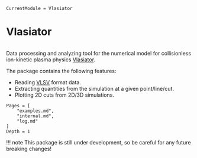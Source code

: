 ```@meta
CurrentModule = Vlasiator
```

# Vlasiator

```@index
```

Data processing and analyzing tool for the numerical model for collisionless ion-kinetic plasma physics [Vlasiator](https://github.com/fmihpc/vlasiator). 

The package contains the following features:
* Reading [VLSV](https://github.com/fmihpc/vlsv) format data.
* Extracting quantities from the simulation at a given point/line/cut.
* Plotting 2D cuts from 2D/3D simulations.

```@contents
Pages = [
    "examples.md",
    "internal.md",
    "log.md"
]
Depth = 1
```

!!! note
    This package is still under development, so be careful for any future breaking changes!

